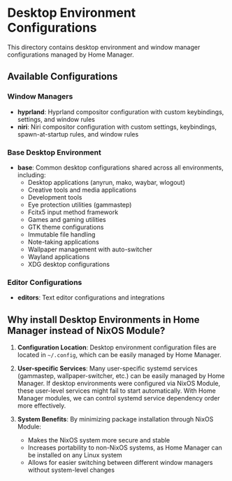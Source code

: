 # Desktop Environment Configurations

This directory contains desktop environment and window manager configurations managed by Home
Manager.

## Available Configurations

### Window Managers

- **hyprland**: Hyprland compositor configuration with custom keybindings, settings, and window
  rules
- **niri**: Niri compositor configuration with custom settings, keybindings, spawn-at-startup rules,
  and window rules

### Base Desktop Environment

- **base**: Common desktop configurations shared across all environments, including:
  - Desktop applications (anyrun, mako, waybar, wlogout)
  - Creative tools and media applications
  - Development tools
  - Eye protection utilities (gammastep)
  - Fcitx5 input method framework
  - Games and gaming utilities
  - GTK theme configurations
  - Immutable file handling
  - Note-taking applications
  - Wallpaper management with auto-switcher
  - Wayland applications
  - XDG desktop configurations

### Editor Configurations

- **editors**: Text editor configurations and integrations

## Why install Desktop Environments in Home Manager instead of NixOS Module?

1. **Configuration Location**: Desktop environment configuration files are located in `~/.config`,
   which can be easily managed by Home Manager.

2. **User-specific Services**: Many user-specific systemd services (gammastep, wallpaper-switcher,
   etc.) can be easily managed by Home Manager. If desktop environments were configured via NixOS
   Module, these user-level services might fail to start automatically. With Home Manager modules,
   we can control systemd service dependency order more effectively.

3. **System Benefits**: By minimizing package installation through NixOS Module:
   - Makes the NixOS system more secure and stable
   - Increases portability to non-NixOS systems, as Home Manager can be installed on any Linux
     system
   - Allows for easier switching between different window managers without system-level changes
